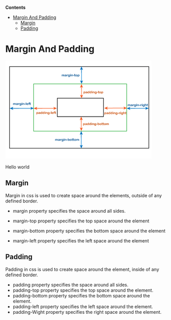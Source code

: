 <!-- START doctoc generated TOC please keep comment here to allow auto update -->
<!-- DON'T EDIT THIS SECTION, INSTEAD RE-RUN doctoc TO UPDATE -->
**Contents**

- [Margin And Padding](#margin-and-padding)
  - [Margin](#margin)
  - [Padding](#padding)

<!-- END doctoc generated TOC please keep comment here to allow auto update -->

# Margin And Padding

![](margin%20and%20padding.png)

<!DOCTYPE html>
<html lang="en">
  <head>
    <title>Document</title>
    <style>
    </style>
  </head>
  <body>
    <div>
        <p class="p1">Hello world</p>
    </div>
  </body>
</html>

## Margin

Margin in css is used to create space around the elements, outside of any defined border.

- margin property specifies the space around all sides.

- margin-top property specifies the top space around the element

- margin-bottom property specifies the bottom space around the element

- margin-left property specifies the left space around the element

## Padding

Padding in css is used to create space around the element, inside of any defined border.

- padding property specifies the space around all sides.
- padding-top property specifies the top space around the element.
- padding-bottom property specifies the bottom space around the element.
- padding-left property specifies the left space around the element.
- padding-Wight property specifies the right space around the element.
